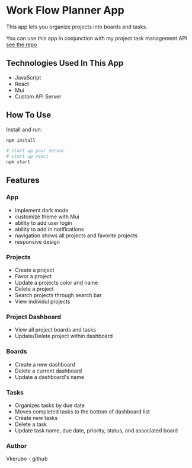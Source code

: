 # Work Flow Planner App

This app lets you organize projects into boards and tasks.

You can use this app in conjunction with my project task management API [see the repo](https://github.com/Vkerubo/phase-3-sinatra-react-project)

## Technologies Used In This App

- JavaScript
- React
- Mui
- Custom API Server

## How To Use

Install and run:

```sh
npm install

# start up your server
# start up react
npm start

```

## Features

### App

- implement dark mode
- customize theme with Mui
- ability to add user login
- ability to add in notifications
- navigation shows all projects and favorite projects
- responsive design

### Projects

- Create a project
- Favor a project
- Update a projects color and name
- Delete a project
- Search projects through search bar
- View individul projects

### Project Dashboard

- View all project boards and tasks
- Update/Delete project within dashboard

### Boards

- Create a new dashboard
- Delete a current dashboard
- Update a dashboard's name

### Tasks

- Organizes tasks by due date
- Moves completed tasks to the bottom of dashboard list
- Create new tasks
- Delete a task
- Update task name, due date, priority, status, and associated board

### Author

Vkerubo - github
